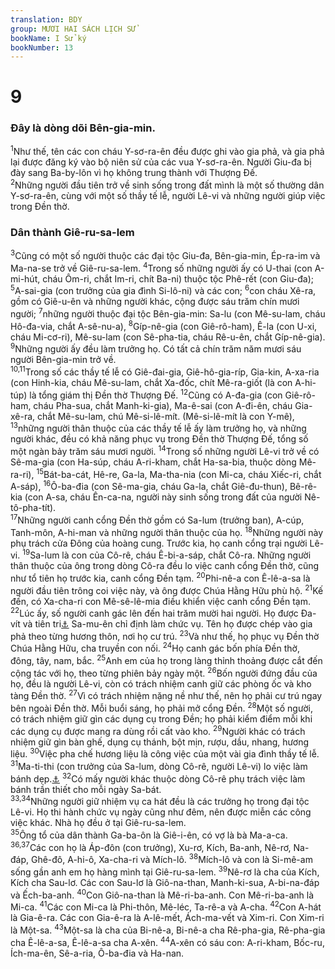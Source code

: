 ```yaml
---
translation: BDY
group: MƯƠI HAI SÁCH LỊCH SỬ
bookName: I Sử ký 
bookNumber: 13
---
```


<div class="title"><h1>9</h1><h3>Đây là dòng dõi Bên-gia-min.</h3></div>
<span class="verse 1su_9_1"><sup>1</sup>Như thế, tên các con cháu Y-sơ-ra-ên đều được ghi vào gia phả, và gia phả lại được đăng ký vào bộ niên sử của các vua Y-sơ-ra-ên. Người Giu-đa bị đày sang Ba-by-lôn vì họ không trung thành với Thượng Đế.<br/></span>
<span class="verse 1su_9_2"><sup>2</sup>Những người đầu tiên trở về sinh sống trong đất mình là một số thường dân Y-sơ-ra-ên, cùng với một số thầy tế lễ, người Lê-vi và những người giúp việc trong Đền thờ.</span>
<div class="title"><h3>Dân thành Giê-ru-sa-lem</h3></div>
<span class="verse 1su_9_3"><sup>3</sup>Cũng có một số người thuộc các đại tộc Giu-đa, Bên-gia-min, Ép-ra-im và Ma-na-se trở về Giê-ru-sa-lem. </span>
<span class="verse 1su_9_4"><sup>4</sup>Trong số những người ấy có U-thai (con A-mi-hút, cháu Ôm-ri, chắt Im-ri, chít Ba-ni) thuộc tộc Phê-rết (con Giu-đa); </span>
<span class="verse 1su_9_5"><sup>5</sup>A-sai-gia (con trưởng của gia đình Si-lô-ni) và các con; </span>
<span class="verse 1su_9_6"><sup>6</sup>con cháu Xê-ra, gồm có Giê-u-ên và những người khác, cộng được sáu trăm chín mươi người; </span>
<span class="verse 1su_9_7"><sup>7</sup>những người thuộc đại tộc Bên-gia-min: Sa-lu (con Mê-su-lam, cháu Hô-đa-via, chắt A-sê-nu-a), </span>
<span class="verse 1su_9_8"><sup>8</sup>Gíp-nê-gia (con Giê-rô-ham), Ê-la (con U-xi, cháu Mi-cơ-ri), Mê-su-lam (con Sê-pha-tia, cháu Rê-u-ên, chắt Gíp-nê-gia). </span>
<span class="verse 1su_9_9"><sup>9</sup>Những người ấy đều làm trưởng họ. Có tất cả chín trăm năm mươi sáu người Bên-gia-min trở về.<br/></span>
<span class="verse 1su_9_10 1su_9_11"><sup>10,11</sup>Trong số các thầy tế lễ có Giê-đai-gia, Giê-hô-gia-ríp, Gia-kin, A-xa-ria (con Hinh-kia, cháu Mê-su-lam, chắt Xa-đốc, chít Mê-ra-giốt (là con A-hi-túp) là tổng giám thị Đền thờ Thượng Đế. </span>
<span class="verse 1su_9_12"><sup>12</sup>Cũng có A-đa-gia (con Giê-rô-ham, cháu Pha-sua, chắt Manh-ki-gia), Ma-ê-sai (con A-đi-ên, cháu Gia-xê-ra, chắt Mê-su-lam, chú Mê-si-lê-mít. (Mê-si-lê-mít là con Y-mê), </span>
<span class="verse 1su_9_13"><sup>13</sup>những người thân thuộc của các thầy tế lễ ấy làm trưởng họ, và những người khác, đều có khả năng phục vụ trong Đền thờ Thượng Đế, tổng số một ngàn bảy trăm sáu mươi người. </span>
<span class="verse 1su_9_14"><sup>14</sup>Trong số những người Lê-vi trở về có Sê-ma-gia (con Ha-súp, cháu A-ri-kham, chắt Ha-sa-bia, thuộc dòng Mê-ra-ri), </span>
<span class="verse 1su_9_15"><sup>15</sup>Bát-ba-cát, Hê-re, Ga-la, Ma-tha-nia (con Mi-ca, cháu Xiếc-ri, chắt A-sáp), </span>
<span class="verse 1su_9_16"><sup>16</sup>Ô-ba-đia (con Sê-ma-gia, cháu Ga-la, chắt Giê-đu-thun), Bê-rê-kia (con A-sa, cháu Ên-ca-na, người này sinh sống trong đất của người Nê-tô-pha-tít).<br/></span>
<span class="verse 1su_9_17"><sup>17</sup>Những người canh cổng Đền thờ gồm có Sa-lum (trưởng ban), A-cúp, Tanh-môn, A-hi-man và những người thân thuộc của họ. </span>
<span class="verse 1su_9_18"><sup>18</sup>Những người này phụ trách cửa Đông của hoàng cung. Trước kia, họ canh cổng trại người Lê-vi. </span>
<span class="verse 1su_9_19"><sup>19</sup>Sa-lum là con của Cô-rê, cháu Ê-bi-a-sáp, chắt Cô-ra. Những người thân thuộc của ông trong dòng Cô-ra đều lo việc canh cổng Đền thờ, cũng như tổ tiên họ trước kia, canh cổng Đền tạm. </span>
<span class="verse 1su_9_20"><sup>20</sup>Phi-nê-a con Ê-lê-a-sa là người đầu tiên trông coi việc này, và ông được Chúa Hằng Hữu phù hộ. </span>
<span class="verse 1su_9_21"><sup>21</sup>Kế đến, có Xa-cha-ri con Mê-sê-lê-mia điều khiển việc canh cổng Đền tạm. </span>
<span class="verse 1su_9_22"><sup>22</sup>Lúc ấy, số người canh gác lên đến hai trăm mười hai người. Họ được Đa-vít và tiên tri<a href="#" data-toggle="tooltip" data-placement="bottom" title="Nt tiên kiến">⚓</a> Sa-mu-ên chỉ định làm chức vụ. Tên họ được chép vào gia phả theo từng hương thôn, nơi họ cư trú. </span>
<span class="verse 1su_9_23"><sup>23</sup>Và như thế, họ phục vụ Đền thờ Chúa Hằng Hữu, cha truyền con nối. </span>
<span class="verse 1su_9_24"><sup>24</sup>Họ canh gác bốn phía Đền thờ, đông, tây, nam, bắc. </span>
<span class="verse 1su_9_25"><sup>25</sup>Anh em của họ trong làng thỉnh thoảng được cắt đến cộng tác với họ, theo từng phiên bảy ngày một. </span>
<span class="verse 1su_9_26"><sup>26</sup>Bốn người đứng đầu của họ, đều là người Lê-vi, còn có trách nhiệm canh giữ các phòng ốc và kho tàng Đền thờ. </span>
<span class="verse 1su_9_27"><sup>27</sup>Vì có trách nhiệm nặng nề như thế, nên họ phải cư trú ngay bên ngoài Đền thờ. Mỗi buổi sáng, họ phải mở cổng Đền. </span>
<span class="verse 1su_9_28"><sup>28</sup>Một số người, có trách nhiệm giữ gìn các dụng cụ trong Đền; họ phải kiểm điểm mỗi khi các dụng cụ được mang ra dùng rồi cất vào kho. </span>
<span class="verse 1su_9_29"><sup>29</sup>Người khác có trách nhiệm giữ gìn bàn ghế, dụng cụ thánh, bột mịn, rượu, dầu, nhang, hương liệu. </span>
<span class="verse 1su_9_30"><sup>30</sup>Việc pha chế hương liệu là công việc của một vài gia đình thầy tế lễ. </span>
<span class="verse 1su_9_31"><sup>31</sup>Ma-ti-thi (con trưởng của Sa-lum, dòng Cô-rê, người Lê-vi) lo việc làm bánh dẹp.<a href="#" data-toggle="tooltip" data-placement="bottom" title="Ctd việc son chão">⚓</a> </span>
<span class="verse 1su_9_32"><sup>32</sup>Có mấy người khác thuộc dòng Cô-rê phụ trách việc làm bánh trần thiết cho mỗi ngày Sa-bát.<br/></span>
<span class="verse 1su_9_33 1su_9_34"><sup>33,34</sup>Những người giữ nhiệm vụ ca hát đều là các trưởng họ trong đại tộc Lê-vi. Họ thi hành chức vụ ngày cũng như đêm, nên được miễn các công việc khác. Nhà họ đều ở tại Giê-ru-sa-lem.<br/></span>
<span class="verse 1su_9_35"><sup>35</sup>Ông tổ của dân thành Ga-ba-ôn là Giê-i-ên, có vợ là bà Ma-a-ca. </span>
<span class="verse 1su_9_36 1su_9_37"><sup>36,37</sup>Các con họ là Áp-đôn (con trưởng), Xu-rơ, Kích, Ba-anh, Nê-rơ, Na-đáp, Ghê-đô, A-hi-ô, Xa-cha-ri và Mích-lô. </span>
<span class="verse 1su_9_38"><sup>38</sup>Mích-lô và con là Si-mê-am sống gần anh em họ hàng mình tại Giê-ru-sa-lem. </span>
<span class="verse 1su_9_39"><sup>39</sup>Nê-rơ là cha của Kích, Kích cha Sau-lơ. Các con Sau-lơ là Giô-na-than, Manh-ki-sua, A-bi-na-đáp và Ếch-ba-anh. </span>
<span class="verse 1su_9_40"><sup>40</sup>Con Giô-na-than là Mê-ri-ba-anh. Con Mê-ri-ba-anh là Mi-ca. </span>
<span class="verse 1su_9_41"><sup>41</sup>Các con Mi-ca là Phi-thôn, Mê-léc, Ta-rê-a và A-cha. </span>
<span class="verse 1su_9_42"><sup>42</sup>Con A-hát là Gia-ê-ra. Các con Gia-ê-ra là A-lê-mết, Ách-ma-vết và Xim-ri. Con Xim-ri là Một-sa. </span>
<span class="verse 1su_9_43"><sup>43</sup>Một-sa là cha của Bi-nê-a, Bi-nê-a cha Rê-pha-gia, Rê-pha-gia cha Ê-lê-a-sa, Ê-lê-a-sa cha A-xên. </span>
<span class="verse 1su_9_44"><sup>44</sup>A-xên có sáu con: A-ri-kham, Bốc-ru, Ích-ma-ên, Sê-a-ria, Ô-ba-đia và Ha-nan.</span>

